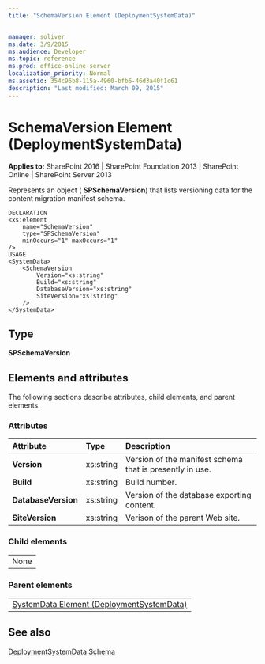 ```yaml
---
title: "SchemaVersion Element (DeploymentSystemData)"


manager: soliver
ms.date: 3/9/2015
ms.audience: Developer
ms.topic: reference
ms.prod: office-online-server
localization_priority: Normal
ms.assetid: 354c96b8-115a-4960-bfb6-46d3a40f1c61
description: "Last modified: March 09, 2015"
---
```


# SchemaVersion Element (DeploymentSystemData)

 
  
 **Applies to:** SharePoint 2016 | SharePoint Foundation 2013 | SharePoint Online | SharePoint Server 2013
  
Represents an object ( **SPSchemaVersion**) that lists versioning data for the content migration manifest schema.
  
```
DECLARATION
<xs:element 
    name="SchemaVersion" 
    type="SPSchemaVersion" 
    minOccurs="1" maxOccurs="1" 
/>
USAGE
<SystemData>
    <SchemaVersion
        Version="xs:string"
        Build="xs:string"
        DatabaseVersion="xs:string"
        SiteVersion="xs:string"
    />
</SystemData>

```

## Type

 **SPSchemaVersion**
  
## Elements and attributes

The following sections describe attributes, child elements, and parent elements.

### Attributes

|**Attribute**|**Type**|**Description**|
|:-----|:-----|:-----|
|**Version** <br/> |xs:string  <br/> |Version of the manifest schema that is presently in use.  <br/> |
|**Build** <br/> |xs:string  <br/> |Build number.  <br/> |
|**DatabaseVersion** <br/> |xs:string  <br/> |Version of the database exporting content.  <br/> |
|**SiteVersion** <br/> |xs:string  <br/> |Verison of the parent Web site.  <br/> |
   
### Child elements

||
|:-----|
|None |
   
### Parent elements

||
|:-----|
|[SystemData Element (DeploymentSystemData)](systemdata-element-deploymentsystemdata.md)|
   
## See also



[DeploymentSystemData Schema](deploymentsystemdata-schema.md)

